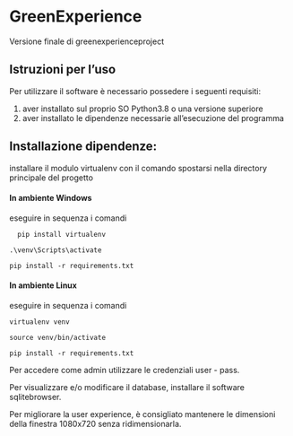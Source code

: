 # GreenExperience
Versione finale di greenexperienceproject
## Istruzioni per l’uso 
Per utilizzare il software è necessario possedere i seguenti requisiti: 
1) aver installato sul proprio SO Python3.8 o una versione superiore 
2) aver installato le dipendenze necessarie all’esecuzione del programma 
## Installazione dipendenze: 
installare il modulo virtualenv con il comando 
spostarsi nella directory principale del progetto 
#### In ambiente Windows
eseguire in sequenza i comandi 
```
  pip install virtualenv
  ```
  ```
  .\venv\Scripts\activate 
  ```
  ```
pip install -r requirements.txt 
  ```
#### In ambiente Linux
eseguire in sequenza i comandi 
```
virtualenv venv 
```
```
source venv/bin/activate
``` 
```
pip install -r requirements.txt
```
Per accedere come admin utilizzare le credenziali user - pass.

Per visualizzare e/o modificare il database, installare il software sqlitebrowser.

Per migliorare la user experience, è consigliato mantenere le dimensioni della finestra 1080x720 senza ridimensionarla.

